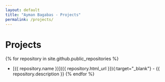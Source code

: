 ```yaml
---
layout: default
title: "Ayman Bagabas - Projects"
permalink: /projects/
---
```


# Projects

{% for repository in site.github.public_repositories %}
  * [{{ repository.name }}]({{ repository.html_url }}){:target="_blank"} - {{ repository.description }}
{% endfor %}

